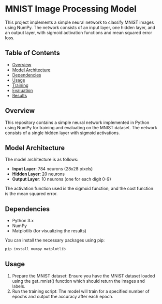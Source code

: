 # MNIST Image Processing Model

This project implements a simple neural network to classify MNIST images using NumPy. The network consists of an input layer, one hidden layer, and an output layer, with sigmoid activation functions and mean squared error loss.

## Table of Contents

- [Overview](#overview)
- [Model Architecture](#model-architecture)
- [Dependencies](#dependencies)
- [Usage](#usage)
- [Training](#training)
- [Evaluation](#evaluation)
- [Results](#results)

## Overview

This repository contains a simple neural network implemented in Python using NumPy for training and evaluating on the MNIST dataset. The network consists of a single hidden layer with sigmoid activations.

## Model Architecture

The model architecture is as follows:

- **Input Layer**: 784 neurons (28x28 pixels)
- **Hidden Layer**: 20 neurons
- **Output Layer**: 10 neurons (one for each digit 0-9)

The activation function used is the sigmoid function, and the cost function is the mean squared error.

## Dependencies

- Python 3.x
- NumPy
- Matplotlib (for visualizing the results)

You can install the necessary packages using pip:

```bash
pip install numpy matplotlib
```

## Usage

1. Prepare the MNIST dataset: Ensure you have the MNIST dataset loaded using the get_mnist() function which should return the images and labels.
2. Run the training script: The model will train for a specified number of epochs and output the accuracy after each epoch.
